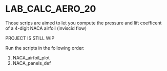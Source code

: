 # LAB_CALC_AERO_20

Those scrips are aimed to let you compute the pressure and lift coefficent of a 4-digit NACA airfoil (inviscid flow)

PROJECT IS STILL WIP

Run the scripts in the following order:

1) NACA_airfoil_plot
2) NACA_panels_def
